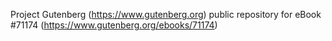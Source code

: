 Project Gutenberg (https://www.gutenberg.org) public repository for
eBook #71174 (https://www.gutenberg.org/ebooks/71174)
